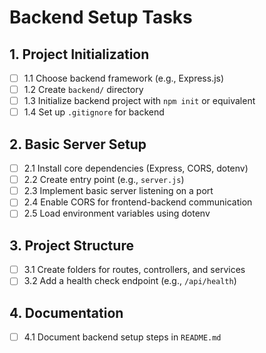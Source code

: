 # Backend Setup Tasks

## 1. Project Initialization
- [ ] 1.1 Choose backend framework (e.g., Express.js)
- [ ] 1.2 Create `backend/` directory
- [ ] 1.3 Initialize backend project with `npm init` or equivalent
- [ ] 1.4 Set up `.gitignore` for backend

## 2. Basic Server Setup
- [ ] 2.1 Install core dependencies (Express, CORS, dotenv)
- [ ] 2.2 Create entry point (e.g., `server.js`)
- [ ] 2.3 Implement basic server listening on a port
- [ ] 2.4 Enable CORS for frontend-backend communication
- [ ] 2.5 Load environment variables using dotenv

## 3. Project Structure
- [ ] 3.1 Create folders for routes, controllers, and services
- [ ] 3.2 Add a health check endpoint (e.g., `/api/health`)

## 4. Documentation
- [ ] 4.1 Document backend setup steps in `README.md`
